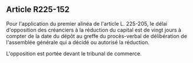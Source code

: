 Article R225-152
----
Pour l'application du premier alinéa de l'article L. 225-205, le délai
d'opposition des créanciers à la réduction du capital est de vingt jours à
compter de la date du dépôt au greffe du procès-verbal de délibération de
l'assemblée générale qui a décidé ou autorisé la réduction.

L'opposition est portée devant le tribunal de commerce.
